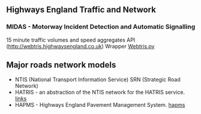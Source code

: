 ## Highways England Traffic and Network

### MIDAS - Motorway Incident Detection and Automatic Signalling
15 minute  traffic volumes and speed aggregates
API (http://webtris.highwaysengland.co.uk) Wrapper [Webtris.py](Webtris.py)

## Major roads network models

- NTIS (National Transport Information Service) SRN (Strategic Road Network) 
- HATRIS - an abstraction of the NTIS network for the HATRIS service. [links](hatris.csv)
- HAPMS - Highways England Pavement Management System. [hapms](hapms.zip)

